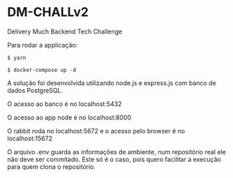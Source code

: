 # DM-CHALLv2
Delivery Much Backend Tech Challenge

Para rodar a applicação:

```shell
$ yarn

$ docker-compose up -d
```

A solução foi desenvolvida utilizando node.js e express.js com banco de dados PostgreSQL.

O acesso ao banco é no localhost:5432

O acesso ao app node é no localhost:8000

O rabbit roda no localhost:5672 e o acesso pelo browser é no localhost:15672

O arquivo .env guarda as informações de ambiente, num repositório real ele não deve ser commitado. Este só é o caso, pois quero facilitar a execução para quem clona o repositório.
